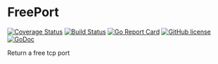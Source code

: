# FreePort

[![Coverage Status](https://coveralls.io/repos/github/Konstantin8105/FreePort/badge.svg?branch=master)](https://coveralls.io/github/Konstantin8105/FreePort?branch=master)
[![Build Status](https://travis-ci.org/Konstantin8105/FreePort.svg?branch=master)](https://travis-ci.org/Konstantin8105/FreePort)
[![Go Report Card](https://goreportcard.com/badge/github.com/Konstantin8105/FreePort)](https://goreportcard.com/report/github.com/Konstantin8105/FreePort)
[![GitHub license](https://img.shields.io/badge/license-MIT-blue.svg)](https://github.com/Konstantin8105/FreePort/blob/master/LICENSE)
[![GoDoc](https://godoc.org/github.com/Konstantin8105/FreePort?status.svg)](https://godoc.org/github.com/Konstantin8105/FreePort)

Return a free tcp port
